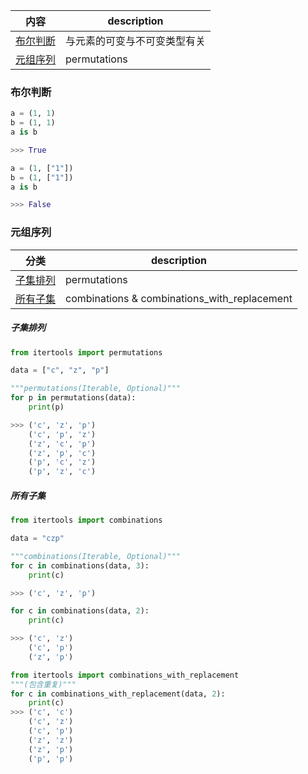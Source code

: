 内容|description
---|---
[布尔判断](#布尔判断)|与元素的可变与不可变类型有关
[元组序列](#元组序列)|permutations

### 布尔判断
```python
a = (1, 1)
b = (1, 1)
a is b

>>> True

a = (1, ["1"])
b = (1, ["1"])
a is b

>>> False
```

### 元组序列

分类|description
---|---
[子集排列](#子集排列)|permutations
[所有子集](#所有子集)|combinations & combinations\_with\_replacement

##### 子集排列
```python
from itertools import permutations

data = ["c", "z", "p"]

"""permutations(Iterable, Optional)"""
for p in permutations(data):
    print(p)

>>> ('c', 'z', 'p')
    ('c', 'p', 'z')
    ('z', 'c', 'p')
    ('z', 'p', 'c')
    ('p', 'c', 'z')
    ('p', 'z', 'c')
```

##### 所有子集
```python
from itertools import combinations

data = "czp"

"""combinations(Iterable, Optional)"""
for c in combinations(data, 3):
    print(c)

>>> ('c', 'z', 'p')

for c in combinations(data, 2):
    print(c)

>>> ('c', 'z')
    ('c', 'p')
    ('z', 'p')

from itertools import combinations_with_replacement
"""(包含重复)"""
for c in combinations_with_replacement(data, 2):
    print(c)
>>> ('c', 'c')
    ('c', 'z')
    ('c', 'p')
    ('z', 'z')
    ('z', 'p')
    ('p', 'p')
```
